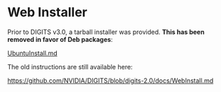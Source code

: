# Web Installer

Prior to DIGITS v3.0, a tarball installer was provided.
**This has been removed in favor of Deb packages**:

[UbuntuInstall.md](UbuntuInstall.md)

The old instructions are still available here:

https://github.com/NVIDIA/DIGITS/blob/digits-2.0/docs/WebInstall.md
